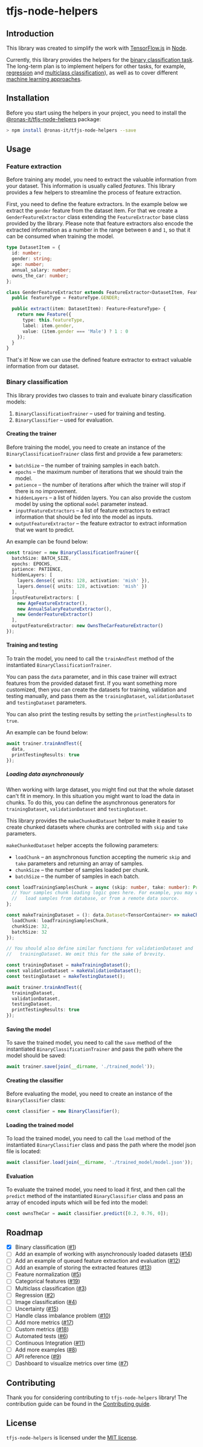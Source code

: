 # tfjs-node-helpers

## Introduction

This library was created to simplify the work with [TensorFlow.js][1] in
[Node][2].

Currently, this library provides the helpers for the
[binary classification task][3].  
The long-term plan is to implement helpers for other tasks, for example,
[regression][4] and [multiclass classification][5]), as well as to cover
different [machine learning approaches][6].

## Installation

Before you start using the helpers in your project, you need to install the
[@ronas-it/tfjs-node-helpers][7] package:

```bash
> npm install @ronas-it/tfjs-node-helpers --save
```

## Usage

### Feature extraction

Before training any model, you need to extract the valuable information
from your dataset. This information is usually called *features*.
This library provides a few helpers to streamline the process of feature extraction.

First, you need to define the feature extractors. In the example below we
extract the `gender` feature from the dataset item. For that we create a
`GenderFeatureExtractor` class extending the `FeatureExtractor` base class
provided by the library. Please note that feature extractors also encode the
extracted information as a number in the range between `0` and `1`, so that it
can be consumed when training the model.

```typescript
type DatasetItem = {
  id: number;
  gender: string;
  age: number;
  annual_salary: number;
  owns_the_car: number;
};

class GenderFeatureExtractor extends FeatureExtractor<DatasetItem, FeatureType> {
  public featureType = FeatureType.GENDER;

  public extract(item: DatasetItem): Feature<FeatureType> {
    return new Feature({
      type: this.featureType,
      label: item.gender,
      value: (item.gender === 'Male') ? 1 : 0
    });
  }
}
```

That's it! Now we can use the defined feature extractor to extract valuable
information from our dataset.

### Binary classification

This library provides two classes to train and evaluate binary classification
models:

1. `BinaryClassificationTrainer` – used for training and testing.
1. `BinaryClassifier` – used for evaluation.

#### Creating the trainer

Before training the model, you need to create an instance of the
`BinaryClassificationTrainer` class first and provide a few parameters:

- `batchSize` – the number of training samples in each batch.
- `epochs` – the maximum number of iterations that we should train the model.
- `patience` – the number of iterations after which the trainer will stop if
  there is no improvement.
- `hiddenLayers` – a list of hidden layers. You can also provide the custom
  model by using the optional `model` parameter instead.
- `inputFeatureExtractors` – a list of feature extractors to extract information
  that should be fed into the model as inputs.
- `outputFeatureExtractor` – the feature extractor to extract information that
  we want to predict.

An example can be found below:

```typescript
const trainer = new BinaryClassificationTrainer({
  batchSize: BATCH_SIZE,
  epochs: EPOCHS,
  patience: PATIENCE,
  hiddenLayers: [
    layers.dense({ units: 128, activation: 'mish' }),
    layers.dense({ units: 128, activation: 'mish' })
  ],
  inputFeatureExtractors: [
    new AgeFeatureExtractor(),
    new AnnualSalaryFeatureExtractor(),
    new GenderFeatureExtractor()
  ],
  outputFeatureExtractor: new OwnsTheCarFeatureExtractor()
});
```

#### Training and testing

To train the model, you need to call the `trainAndTest` method of the
instantiated `BinaryClassificationTrainer`.

You can pass the `data` parameter, and in this case trainer will extract
features from the provided dataset first. If you want something more customized,
then you can create the datasets for training, validation and testing manually,
and pass them as the `trainingDataset`, `validationDataset` and `testingDataset`
parameters.

You can also print the testing results by setting the `printTestingResults` to
`true`.

An example can be found below:

```typescript
await trainer.trainAndTest({
  data,
  printTestingResults: true
});
```

##### Loading data asynchronously

When working with large dataset, you might find out that the whole dataset
can't fit in memory. In this situation you might want to load the data in
chunks. To do this, you can define the asynchronous generators for
`trainingDataset`, `validationDataset` and `testingDataset`.

This library provides the `makeChunkedDataset` helper to make it easier to
create chunked datasets where chunks are controlled with `skip` and `take`
parameters.

`makeChunkedDataset` helper accepts the following parameters:

- `loadChunk` – an asynchronous function accepting the numeric `skip` and `take`
  parameters and returning an array of samples.
- `chunkSize` – the number of samples loaded per chunk.
- `batchSize` – the number of samples in each batch.

```typescript
const loadTrainingSamplesChunk = async (skip: number, take: number): Promise<Array<Sample>> => {
  // Your samples chunk loading logic goes here. For example, you may want to
  //   load samples from database, or from a remote data source.
};

const makeTrainingDataset = (): data.Dataset<TensorContainer> => makeChunkedDataset({
  loadChunk: loadTrainingSamplesChunk,
  chunkSize: 32,
  batchSize: 32
});

// You should also define similar functions for validationDataset and
//   trainingDataset. We omit this for the sake of brevity.

const trainingDataset = makeTrainingDataset();
const validationDataset = makeValidationDataset();
const testingDataset = makeTestingDataset();

await trainer.trainAndTest({
  trainingDataset,
  validationDataset,
  testingDataset,
  printTestingResults: true
});
```

#### Saving the model

To save the trained model, you need to call the `save` method of the
instantiated `BinaryClassificationTrainer` and pass the path where the model
should be saved:

```typescript
await trainer.save(join(__dirname, './trained_model'));
```

#### Creating the classifier

Before evaluating the model, you need to create an instance of the
`BinaryClassifier` class:

```typescript
const classifier = new BinaryClassifier();
```

#### Loading the trained model

To load the trained model, you need to call the `load` method of the
instantiated `BinaryClassifier` class and pass the path where the model json
file is located:

```typescript
await classifier.load(join(__dirname, './trained_model/model.json'));
```

#### Evaluation

To evaluate the trained model, you need to load it first, and then call the
`predict` method of the instantiated `BinaryClassifier` class and pass an array
of encoded inputs which will be fed into the model:

```typescript
const ownsTheCar = await classifier.predict([0.2, 0.76, 0]);
```

## Roadmap

- [x] Binary classification ([#1](https://github.com/RonasIT/tfjs-node-helpers/pull/1))
- [ ] Add an example of working with asynchronously loaded datasets ([#14](https://github.com/RonasIT/tfjs-node-helpers/issues/14))
- [ ] Add an example of queued feature extraction and evaluation ([#12](https://github.com/RonasIT/tfjs-node-helpers/issues/12))
- [ ] Add an example of storing the extracted features ([#13](https://github.com/RonasIT/tfjs-node-helpers/issues/13))
- [ ] Feature normalization ([#5](https://github.com/RonasIT/tfjs-node-helpers/issues/5))
- [ ] Categorical features ([#19](https://github.com/RonasIT/tfjs-node-helpers/issues/19))
- [ ] Multiclass classification ([#3](https://github.com/RonasIT/tfjs-node-helpers/issues/3))
- [ ] Regression ([#2](https://github.com/RonasIT/tfjs-node-helpers/issues/2))
- [ ] Image classification ([#4](https://github.com/RonasIT/tfjs-node-helpers/issues/4))
- [ ] Uncertainty ([#15](https://github.com/RonasIT/tfjs-node-helpers/issues/15))
- [ ] Handle class imbalance problem ([#10](https://github.com/RonasIT/tfjs-node-helpers/issues/10))
- [ ] Add more metrics ([#17](https://github.com/RonasIT/tfjs-node-helpers/issues/17))
- [ ] Custom metrics ([#18](https://github.com/RonasIT/tfjs-node-helpers/issues/18))
- [ ] Automated tests ([#6](https://github.com/RonasIT/tfjs-node-helpers/issues/6))
- [ ] Continuous Integration ([#11](https://github.com/RonasIT/tfjs-node-helpers/issues/11))
- [ ] Add more examples ([#8](https://github.com/RonasIT/tfjs-node-helpers/issues/8))
- [ ] API reference ([#9](https://github.com/RonasIT/tfjs-node-helpers/issues/9))
- [ ] Dashboard to visualize metrics over time ([#7](https://github.com/RonasIT/tfjs-node-helpers/issues/7))

## Contributing

Thank you for considering contributing to `tfjs-node-helpers` library! The
contribution guide can be found in the [Contributing guide][8].

## License

`tfjs-node-helpers` is licensed under the [MIT license][9].

[1]:https://www.tensorflow.org/js
[2]:https://nodejs.org
[3]:https://en.wikipedia.org/wiki/Binary_classification
[4]:https://en.wikipedia.org/wiki/Regression_analysis
[5]:https://en.wikipedia.org/wiki/Multiclass_classification
[6]:https://en.wikipedia.org/wiki/Machine_learning#Approaches
[7]:https://www.npmjs.com/package/@ronas-it/tfjs-node-helpers
[8]:CONTRIBUTING.md
[9]:LICENSE
